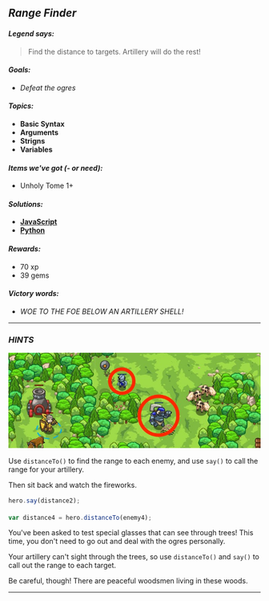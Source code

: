 ## _Range Finder_

#### _Legend says:_
> Find the distance to targets. Artillery will do the rest!

#### _Goals:_
+ _Defeat the ogres_

#### _Topics:_
+ **Basic Syntax**
+ **Arguments**
+ **Strigns**
+ **Variables**

#### _Items we've got (- or need):_
+ Unholy Tome 1+

#### _Solutions:_
+ **[JavaScript](rangeFinder.js)**
+ **[Python](range_finder.py)**

#### _Rewards:_
+ 70 xp
+ 39 gems

#### _Victory words:_
+ _WOE TO THE FOE BELOW AN ARTILLERY SHELL!_

___

### _HINTS_

![](img/range_finder.jpeg)

Use `distanceTo()` to find the range to each enemy, and use `say()` to call the range for your artillery.

Then sit back and watch the fireworks.

```javascript
hero.say(distance2);

var distance4 = hero.distanceTo(enemy4);
```

You've been asked to test special glasses that can see through trees! This time, you don't need to go out and deal with the ogres personally.

Your artillery can't sight through the trees, so use `distanceTo()` and `say()` to call out the range to each target.

Be careful, though! There are peaceful woodsmen living in these woods.

___
